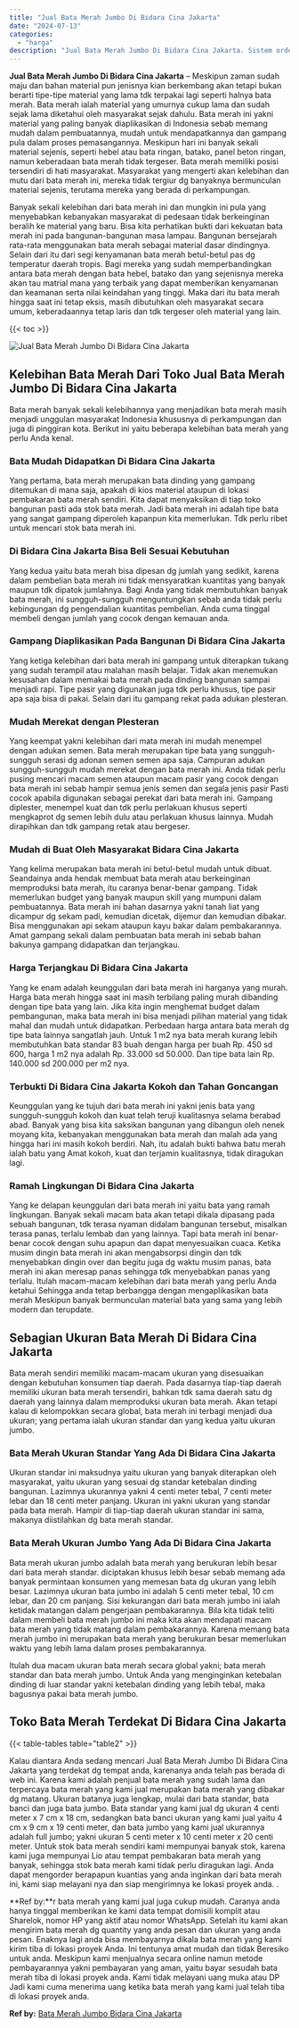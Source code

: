 ```yaml
---
title: "Jual Bata Merah Jumbo Di Bidara Cina Jakarta"
date: "2024-07-13"
categories: 
  - "harga"
description: "Jual Bata Merah Jumbo Di Bidara Cina Jakarta. Sistem order bata merah yang kami jual juga cukup mudah. Caranya anda hanya tinggal memberikan ke kami data tem..."
---
```


**Jual Bata Merah Jumbo Di Bidara Cina Jakarta** – Meskipun zaman sudah maju dan bahan material pun jenisnya kian berkembang akan tetapi bukan berarti tipe-tipe material yang lama tdk terpakai lagi seperti halnya bata merah. Bata merah ialah material yang umurnya cukup lama dan sudah sejak lama diketahui oleh masyarakat sejak dahulu. Bata merah ini yakni material yang paling banyak diaplikasikan di Indonesia sebab memang mudah dalam pembuatannya, mudah untuk mendapatkannya dan gampang pula dalam proses pemasangannya. Meskipun hari ini banyak sekali material sejenis, seperti hebel atau bata ringan, batako, panel beton ringan, namun keberadaan bata merah tidak tergeser. Bata merah memiliki posisi tersendiri di hati masyarakat. Masyarakat yang mengerti akan kelebihan dan mutu dari bata merah ini, mereka tidak tergiur dg banyaknya bermunculan material sejenis, terutama mereka yang berada di perkampungan.

Banyak sekali kelebihan dari bata merah ini dan mungkin ini pula yang menyebabkan kebanyakan masyarakat di pedesaan tidak berkeinginan beralih ke material yang baru. Bisa kita perhatikan bukti dari kekuatan bata merah ini pada bangunan-bangunan masa lampau. Bangunan bersejarah rata-rata menggunakan bata merah sebagai material dasar dindingnya. Selain dari itu dari segi kenyamanan bata merah betul-betul pas dg temperatur daerah tropis. Bagi mereka yang sudah memperbandingkan antara bata merah dengan bata hebel, batako dan yang sejenisnya mereka akan tau matrial mana yang terbaik yang dapat memberikan kenyamanan dan keamanan serta nilai keindahan yang tinggi. Maka dari itu bata merah hingga saat ini tetap eksis, masih dibutuhkan oleh masyarakat secara umum, keberadaannya tetap laris dan tdk tergeser oleh material yang lain.

{{< toc >}}

![Jual Bata Merah Jumbo Di Bidara Cina Jakarta](/images/jual-bata-merah-26.png)

## Kelebihan Bata Merah Dari Toko Jual Bata Merah Jumbo Di Bidara Cina Jakarta

Bata merah banyak sekali kelebihannya yang menjadikan bata merah masih menjadi unggulan masyarakat Indonesia khususnya di perkampungan dan juga di pinggiran kota. Berikut ini yaitu beberapa kelebihan bata merah yang perlu Anda kenal.

### Bata Mudah Didapatkan Di Bidara Cina Jakarta

Yang pertama, bata merah merupakan bata dinding yang gampang ditemukan di mana saja, apakah di kios material ataupun di lokasi pembakaran bata merah sendiri. Kita dapat menyaksikan di tiap toko bangunan pasti ada stok bata merah. Jadi bata merah ini adalah tipe bata yang sangat gampang diperoleh kapanpun kita memerlukan. Tdk perlu ribet untuk mencari stok bata merah ini.

### Di Bidara Cina Jakarta Bisa Beli Sesuai Kebutuhan

Yang kedua yaitu bata merah bisa dipesan dg jumlah yang sedikit, karena dalam pembelian bata merah ini tidak mensyaratkan kuantitas yang banyak maupun tdk dipatok jumlahnya. Bagi Anda yang tidak membutuhkan banyak bata merah, ini sungguh-sungguh menguntungkan sebab anda tidak perlu kebingungan dg pengendalian kuantitas pembelian. Anda cuma tinggal membeli dengan jumlah yang cocok dengan kemauan anda.

### Gampang Diaplikasikan Pada Bangunan Di Bidara Cina Jakarta

Yang ketiga kelebihan dari bata merah ini gampang untuk diterapkan tukang yang sudah terampil atau malahan masih belajar. Tidak akan menemukan kesusahan dalam memakai bata merah pada dinding bangunan sampai menjadi rapi. Tipe pasir yang digunakan juga tdk perlu khusus, tipe pasir apa saja bisa di pakai. Selain dari itu gampang rekat pada adukan plesteran.

### Mudah Merekat dengan Plesteran

Yang keempat yakni kelebihan dari mata merah ini mudah menempel dengan adukan semen. Bata merah merupakan tipe bata yang sungguh-sungguh serasi dg adonan semen semen apa saja. Campuran adukan sungguh-sungguh mudah merekat dengan bata merah ini. Anda tidak perlu pusing mencari macam semen ataupun macam pasir yang cocok dengan bata merah ini sebab hampir semua jenis semen dan segala jenis pasir Pasti cocok apabila digunakan sebagai perekat dari bata merah ini. Gampang diplester, menempel kuat dan tdk perlu perlakuan khusus seperti mengkaprot dg semen lebih dulu atau perlakuan khusus lainnya. Mudah dirapihkan dan tdk gampang retak atau bergeser.

### Mudah di Buat Oleh Masyarakat Bidara Cina Jakarta

Yang kelima merupakan bata merah ini betul-betul mudah untuk dibuat. Seandainya anda hendak membuat bata merah atau berkeinginan memproduksi bata merah, itu caranya benar-benar gampang. Tidak memerlukan budget yang banyak maupun skill yang mumpuni dalam pembuatannya. Bata merah ini bahan dasarnya yakni tanah liat yang dicampur dg sekam padi, kemudian dicetak, dijemur dan kemudian dibakar. Bisa menggunakan api sekam ataupun kayu bakar dalam pembakarannya. Amat gampang sekali dalam pembuatan bata merah ini sebab bahan bakunya gampang didapatkan dan terjangkau.

### Harga Terjangkau Di Bidara Cina Jakarta

Yang ke enam adalah keunggulan dari bata merah ini harganya yang murah. Harga bata merah hingga saat ini masih terbilang paling murah dibanding dengan tipe bata yang lain. Jika kita ingin menghemat budget dalam pembangunan, maka bata merah ini bisa menjadi pilihan material yang tidak mahal dan mudah untuk didapatkan. Perbedaan harga antara bata merah dg tipe bata lainnya sangatlah jauh. Untuk 1 m2 nya bata merah kurang lebih membutuhkan bata standar 83 buah dengan harga per buah Rp. 450 sd 600, harga 1 m2 nya adalah Rp. 33.000 sd 50.000. Dan tipe bata lain Rp. 140.000 sd 200.000 per m2 nya.

### Terbukti Di Bidara Cina Jakarta Kokoh dan Tahan Goncangan

Keunggulan yang ke tujuh dari bata merah ini yakni jenis bata yang sungguh-sungguh kokoh dan kuat telah teruji kualitasnya selama berabad abad. Banyak yang bisa kita saksikan bangunan yang dibangun oleh nenek moyang kita, kebanyakan menggunakan bata merah dan malah ada yang hingga hari ini masih kokoh berdiri. Nah, itu adalah bukti bahwa batu merah ialah batu yang Amat kokoh, kuat dan terjamin kualitasnya, tidak diragukan lagi.

### Ramah Lingkungan Di Bidara Cina Jakarta

Yang ke delapan keunggulan dari bata merah ini yaitu bata yang ramah lingkungan. Banyak sekali macam bata akan tetapi dikala dipasang pada sebuah bangunan, tdk terasa nyaman didalam bangunan tersebut, misalkan terasa panas, terlalu lembab dan yang lainnya. Tapi bata merah ini benar-benar cocok dengan suhu apapun dan dapat menyesuaikan cuaca. Ketika musim dingin bata merah ini akan mengabsorpsi dingin dan tdk menyebabkan dingin over dan begitu juga dg waktu musim panas, bata merah ini akan meresap panas sehingga tdk menyebabkan panas yang terlalu. Itulah macam-macam kelebihan dari bata merah yang perlu Anda ketahui Sehingga anda tetap berbangga dengan mengaplikasikan bata merah Meskipun banyak bermunculan material bata yang sama yang lebih modern dan terupdate.

## Sebagian Ukuran Bata Merah Di Bidara Cina Jakarta

Bata merah sendiri memiliki macam-macam ukuran yang disesuaikan dengan kebutuhan konsumen tiap daerah. Pada dasarnya tiap-tiap daerah memiliki ukuran bata merah tersendiri, bahkan tdk sama daerah satu dg daerah yang lainnya dalam memproduksi ukuran bata merah. Akan tetapi kalau di kelompokkan secara global, bata merah ini terbagi menjadi dua ukuran; yang pertama ialah ukuran standar dan yang kedua yaitu ukuran jumbo.

### Bata Merah Ukuran Standar Yang Ada Di Bidara Cina Jakarta

Ukuran standar ini maksudnya yaitu ukuran yang banyak diterapkan oleh masyarakat, yaitu ukuran yang sesuai dg standar ketebalan dinding bangunan. Lazimnya ukurannya yakni 4 centi meter tebal, 7 centi meter lebar dan 18 centi meter panjang. Ukuran ini yakni ukuran yang standar pada bata merah. Hampir di tiap-tiap daerah ukuran standar ini sama, makanya diistilahkan dg bata merah standar.

### Bata Merah Ukuran Jumbo Yang Ada Di Bidara Cina Jakarta

Bata merah ukuran jumbo adalah bata merah yang berukuran lebih besar dari bata merah standar. diciptakan khusus lebih besar sebab memang ada banyak permintaan konsumen yang memesan bata dg ukuran yang lebih besar. Lazimnya ukuran bata jumbo ini adalah 5 centi meter tebal, 10 cm lebar, dan 20 cm panjang. Sisi kekurangan dari bata merah jumbo ini ialah ketidak matangan dalam pengerjaan pembakarannya. Bila kita tidak teliti dalam membeli bata merah jumbo ini maka kita akan mendapati macam bata merah yang tidak matang dalam pembakarannya. Karena memang bata merah jumbo ini merupakan bata merah yang berukuran besar memerlukan waktu yang lebih lama dalam proses pembakarannya.

Itulah dua macam ukuran bata merah secara global yakni; bata merah standar dan bata merah jumbo. Untuk Anda yang menginginkan ketebalan dinding di luar standar yakni ketebalan dinding yang lebih tebal, maka bagusnya pakai bata merah jumbo.

## Toko Bata Merah Terdekat Di Bidara Cina Jakarta

{{< table-tables table="table2" >}}

Kalau diantara Anda sedang mencari Jual Bata Merah Jumbo Di Bidara Cina Jakarta yang terdekat dg tempat anda, karenanya anda telah pas berada di web ini. Karena kami adalah penjual bata merah yang sudah lama dan terpercaya bata merah yang kami jual merupakan bata merah yang dibakar dg matang. Ukuran batanya juga lengkap, mulai dari bata standar, bata banci dan juga bata jumbo. Bata standar yang kami jual dg ukuran 4 centi meter x 7 cm x 18 cm, sedangkan bata banci ukuran yang kami jual yaitu 4 cm x 9 cm x 19 centi meter, dan bata jumbo yang kami jual ukurannya adalah full jumbo; yakni ukuran 5 centi meter x 10 centi meter x 20 centi meter. Untuk stok bata merah sendiri kami mempunyai banyak stok, karena kami juga mempunyai Lio atau tempat pembakaran bata merah yang banyak, sehingga stok bata merah kami tidak perlu diragukan lagi. Anda dapat mengorder berapapun kuantias yang anda inginkan dari bata merah ini, kami siap melayani nya dan siap mengirimnya ke lokasi proyek anda.
.

**Ref by:**r bata merah yang kami jual juga cukup mudah. Caranya anda hanya tinggal memberikan ke kami data tempat domisili komplit atau Sharelok, nomor HP yang aktif atau nomor WhatsApp. Setelah itu kami akan mengirim bata merah dg quantity yang anda pesan dan ukuran yang anda pesan. Enaknya lagi anda bisa membayarnya dikala bata merah yang kami kirim tiba di lokasi proyek Anda. Ini tentunya amat mudah dan tidak Beresiko untuk anda. Meskipun kami menjualnya secara online namun metode pembayarannya yakni pembayaran yang aman, yaitu bayar sesudah bata merah tiba di lokasi proyek anda. Kami tidak melayani uang muka atau DP Jadi kami cuma menerima uang ketika bata merah yang kami jual telah tiba di lokasi proyek anda.

**Ref by:** [Bata Merah Jumbo Bidara Cina Jakarta](https://id.wikipedia.org/wiki/Bata)

